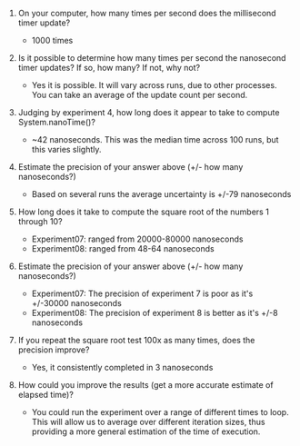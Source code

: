 1. On your computer, how many times per second does the millisecond timer update?
   * 1000 times

2. Is it possible to determine how many times per second the nanosecond timer updates? If so, how many? If not, why not?
   * Yes it is possible. It will vary across runs, due to other processes. You can take an average of the update count per second.

3. Judging by experiment 4, how long does it appear to take to compute System.nanoTime()?
   * ~42 nanoseconds. This was the median time across 100 runs, but this varies slightly.

4. Estimate the precision of your answer above (+/- how many nanoseconds?)
   * Based on several runs the average uncertainty is +/-79 nanoseconds

5. How long does it take to compute the square root of the numbers 1 through 10?
   * Experiment07: ranged from 20000-80000 nanoseconds
   * Experiment08: ranged from 48-64 nanoseconds

6. Estimate the precision of your answer above (+/- how many nanoseconds?)
   * Experiment07: The precision of experiment 7 is poor as it's +/-30000 nanoseconds
   * Experiment08: The precision of experiment 8 is better as it's +/-8 nanoseconds

7. If you repeat the square root test 100x as many times, does the precision improve?
   * Yes, it consistently completed in 3 nanoseconds

8. How could you improve the results (get a more accurate estimate of elapsed time)?
   * You could run the experiment over a range of different times to loop. This will allow us to average over different iteration sizes, thus providing a more general estimation of the time of execution. 